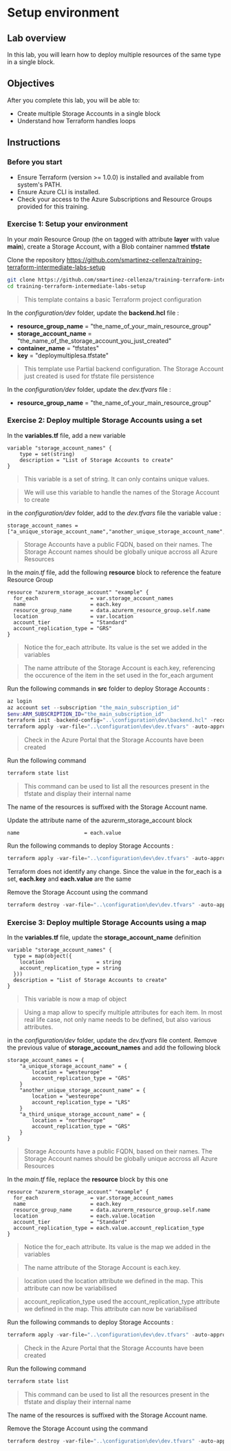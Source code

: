 # Setup environment

## Lab overview

In this lab, you will learn how to deploy multiple resources of the same type in a single block.

## Objectives

After you complete this lab, you will be able to:

-   Create multiple Storage Accounts in a single block
-   Understand how Terraform handles loops

## Instructions

### Before you start

- Ensure Terraform (version >= 1.0.0) is installed and available from system's PATH.
- Ensure Azure CLI is installed.
- Check your access to the Azure Subscriptions and Resource Groups provided for this training.

### Exercise 1: Setup your environment

In your *main* Resource Group (the on tagged with attribute **layer** with value **main**), create a Storage Account, with a Blob container nammed **tfstate**

Clone the repository https://github.com/smartinez-cellenza/training-terraform-intermediate-labs-setup

```bash
git clone https://github.com/smartinez-cellenza/training-terraform-intermediate-labs-setup.git
cd training-terraform-intermediate-labs-setup
```

> This template contains a basic Terraform project configuration

In the *configuration/dev* folder, update the **backend.hcl** file :

- **resource_group_name**  = "the_name_of_your_main_resource_group"
- **storage_account_name** = "the_name_of_the_storage_account_you_just_created"
- **container_name**       = "tfstates"
- **key**                  = "deploymultiplesa.tfstate"

> This template use Partial backend configuration. The Storage Account just created is used for tfstate file persistence

In the *configuration/dev* folder, update the *dev.tfvars* file :

- **resource_group_name** = "the_name_of_your_main_resource_group"

### Exercise 2: Deploy multiple Storage Accounts using a set

In the **variables.tf** file, add a new variable

```hcl
variable "storage_account_names" {
    type = set(string)
    description = "List of Storage Accounts to create"
}
```

> This variable is a set of string. It can only contains unique values.

> We will use this variable to handle the names of the Storage Account to create

in the *configuration/dev* folder, add to the *dev.tfvars* file the variable value :

```hcl
storage_account_names = ["a_unique_storage_account_name","another_unique_storage_account_name","a_third_unique_storage_account_name"]
```

> Storage Accounts have a public FQDN, based on their names. The Storage Account names should be globally unique accross all Azure Resources

In the *main.tf* file, add the following **resource** block to reference the feature Resource Group

```hcl
resource "azurerm_storage_account" "example" {
  for_each                 = var.storage_account_names
  name                     = each.key
  resource_group_name      = data.azurerm_resource_group.self.name
  location                 = var.location
  account_tier             = "Standard"
  account_replication_type = "GRS"
}
```

> Notice the for_each attribute. Its value is the set we added in the variables

> The name attribute of the Storage Account is each.key, referencing the occurence of the item in the set used in the for_each argument


Run the following commands in **src** folder to deploy Storage Accounts :

```powershell
az login
az account set --subscription "the_main_subscription_id"
$env:ARM_SUBSCRIPTION_ID="the_main_subscription_id"
terraform init -backend-config="..\configuration\dev\backend.hcl" -reconfigure
terraform apply -var-file="..\configuration\dev\dev.tfvars" -auto-approve
```

> Check in the Azure Portal that the Storage Accounts have been created

Run the following command

```powershell
terraform state list
```

> This command can be used to list all the resources present in the tfstate and display their internal name

The name of the resources is suffixed with the Storage Account name.

Update the attribute name of the azurerm_storage_account block

```hcl
name                     = each.value
```

Run the following commands to deploy Storage Accounts :

```powershell
terraform apply -var-file="..\configuration\dev\dev.tfvars" -auto-approve
```

Terraform does not identify any change. Since the value in the for_each is a set, **each.key** and **each.value** are the same

Remove the Storage Account using the command

```powershell
terraform destroy -var-file="..\configuration\dev\dev.tfvars" -auto-approve
```

### Exercise 3: Deploy multiple Storage Accounts using a map

In the **variables.tf** file, update the **storage_account_name** definition

```hcl
variable "storage_account_names" {
  type = map(object({
    location                 = string
    account_replication_type = string
  }))
  description = "List of Storage Accounts to create"
}
```

> This variable is now a map of object

> Using a map allow to specify multiple attributes for each item. In most real life case, not only name needs to be defined, but also various attributes.


in the *configuration/dev* folder, update the *dev.tfvars* file content. Remove the previous value of **storage_account_names** and add the following block

```hcl
storage_account_names = {
    "a_unique_storage_account_name" = {
        location = "westeurope"
        account_replication_type = "GRS"
    }
    "another_unique_storage_account_name" = {
        location = "westeurope"
        account_replication_type = "LRS"
    }
    "a_third_unique_storage_account_name" = {
        location = "northeurope"
        account_replication_type = "GRS"
    }
}
```

> Storage Accounts have a public FQDN, based on their names. The Storage Account names should be globally unique accross all Azure Resources

In the *main.tf* file, replace the **resource** block by this one

```hcl
resource "azurerm_storage_account" "example" {
  for_each                 = var.storage_account_names
  name                     = each.key
  resource_group_name      = data.azurerm_resource_group.self.name
  location                 = each.value.location
  account_tier             = "Standard"
  account_replication_type = each.value.account_replication_type
}
```

> Notice the for_each attribute. Its value is the map we added in the variables

> The name attribute of the Storage Account is each.key.

> location used the location attribute we defined in the map. This attribute can now be variabilised

> account_replication_type used the account_replication_type attribute we defined in the map. This attribute can now be variabilised


Run the following commands to deploy Storage Accounts :

```powershell
terraform apply -var-file="..\configuration\dev\dev.tfvars" -auto-approve
```

> Check in the Azure Portal that the Storage Accounts have been created

Run the following command

```powershell
terraform state list
```

> This command can be used to list all the resources present in the tfstate and display their internal name

The name of the resources is suffixed with the Storage Account name.

Remove the Storage Account using the command

```powershell
terraform destroy -var-file="..\configuration\dev\dev.tfvars" -auto-approve
```

